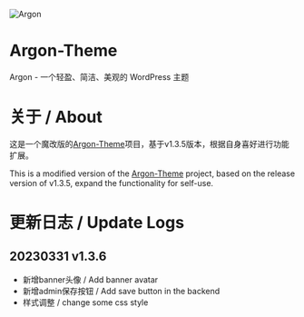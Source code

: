 ![Argon](https://cdn.jsdelivr.net/gh/solstice23/cdn@master/argon_new_animate.svg)

# Argon-Theme
Argon - 一个轻盈、简洁、美观的 WordPress 主题

# 关于 / About
这是一个魔改版的[Argon-Theme](https://github.com/solstice23/argon-theme/)项目，基于v1.3.5版本，根据自身喜好进行功能扩展。

This is a modified version of the [Argon-Theme](https://github.com/solstice23/argon-theme/) project, based on the release version of v1.3.5, expand the functionality for self-use.

# 更新日志 / Update Logs

## 20230331 v1.3.6
+ 新增banner头像 / Add banner avatar
+ 新增admin保存按钮 / Add save button in the backend
+ 样式调整 / change some css style
